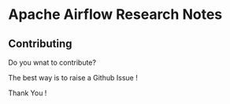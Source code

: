 # Apache Airflow Research Notes

## Contributing

Do you wnat to contribute?

The best way is to raise a Github Issue !

Thank You !
